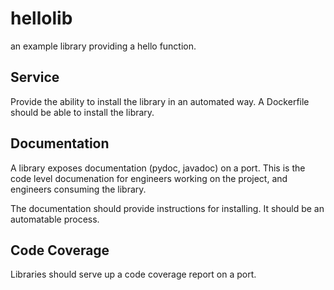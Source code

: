 hellolib
===========

an example library providing a hello function.

Service
-------

Provide the ability to install the library in an automated
way. A Dockerfile should be able to install the library.

Documentation
-------------

A library exposes documentation (pydoc, javadoc) on a port.
This is the code level documenation for engineers working
on the project, and engineers consuming the library.

The documentation should provide instructions for installing.
It should be an automatable process.

Code Coverage
-------------

Libraries should serve up a code coverage report on a port.
